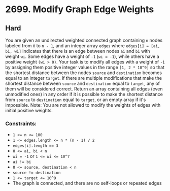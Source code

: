 # 2699. Modify Graph Edge Weights

## Hard

You are given an undirected weighted connected graph containing `n` nodes labeled from `0` to `n - 1`, and an integer
array `edges` where `edges[i] = [ai, bi, wi]` indicates that there is an edge between nodes `ai` and `bi` with weight
`wi`. Some edges have a weight of `-1` (`wi = -1`), while others have a positive weight `(wi > 0)`. Your task is to
modify all edges with a weight of `-1` by assigning them positive integer values in the range `[1, 2 * 10^9]` so that
the shortest distance between the nodes `source` and `destination` becomes equal to an integer `target`. If there are
multiple modifications that make the shortest distance between `source` and `destination` equal to `target`, any of them
will be considered correct. Return an array containing all edges (even unmodified ones) in any order if it is possible
to make the shortest distance from `source` to `destination` equal to `target`, or an empty array if it's impossible.
Note: You are not allowed to modify the weights of edges with initial positive weights.

### Constraints:

- `1 <= n <= 100`
- `1 <= edges.length <= n * (n - 1) / 2`
- `edges[i].length == 3`
- `0 <= ai, bi < n`
- `wi = -1` or `1 <= wi <= 10^7`
- `ai != bi`
- `0 <= source, destination < n`
- `source != destination`
- `1 <= target <= 10^9`
- The graph is connected, and there are no self-loops or repeated edges
